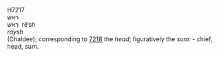 <body>
  <p>H7217<br>  ראשׁ  <br> רֵאשׁ  ‎  rê‘sh  <br><i>raysh </i><br>(Chaldee); corresponding to <a href="h7218.htm">7218</a>  the <i>head</i>; figuratively the <i>sum: - </i>chief, head, sum.<br></p>
 </body>
